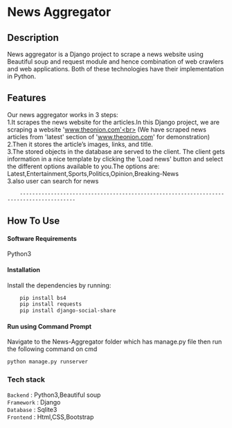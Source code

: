 

<h1 >News Aggregator</h1>

## Description

News aggregator is a Django project to scrape a news website using Beautiful soup and request module and hence combination of web crawlers and web applications.
Both of these technologies have their implementation in Python.

## Features

Our news aggregator works in 3 steps:<br>
1.It scrapes the news website for the articles.In this Django project, we are scraping a website 'www.theonion.com'<br>
(We have scraped news articles from 'latest' section of 'www.theonion.com' for demonstration)<br>
2.Then it stores the article’s images, links, and title.<br>
3.The stored objects in the database are served to the client. The client gets information in a nice template by clicking the 'Load news' button and select the different options available to you.The options are: Latest,Entertainment,Sports,Politics,Opinion,Breaking-News<br>
3.also user can search for news

        ----------------------------------------------------------------------------------------

## How To Use

#### Software Requirements

Python3

#### Installation

Install the dependencies by running:
```html  
    pip install bs4
    pip install requests
    pip install django-social-share
```

#### Run using Command Prompt

Navigate to the News-Aggregator folder which has manage.py file then run the following command on cmd

```html
python manage.py runserver
```

### Tech stack

`Backend` : Python3,Beautiful soup <br>
`Framework` : Django <br>
`Database` : Sqlite3 <br>
`Frontend` : Html,CSS,Bootstrap <br>
